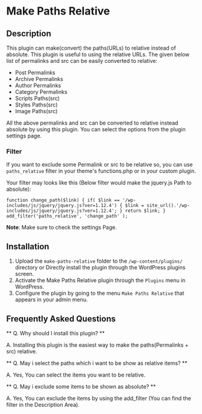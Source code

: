 # Make Paths Relative

## Description 

This plugin can make(convert) the paths(URLs) to relative instead of absolute. This plugin is useful to using the relative URLs. The given below list of permalinks and src can be easily converted to relative:

* Post Permalinks
* Archive Permalinks
* Author Permalinks
* Category Permalinks
* Scripts Paths(src) 
* Styles Paths(src)
* Image Paths(src)

All the above permalinks and src can be converted to relative instead absolute by using this plugin. You can select the options from the plugin settings page. 

### Filter

If you want to exclude some Permalink or src to be relative so, you can use `paths_relative` filter in your theme's functions.php or in your custom plugin.

Your filter may looks like this (Below filter would make the jquery.js Path to absolute):

`
function change_path($link) {
  if( $link == '/wp-includes/js/jquery/jquery.js?ver=1.12.4') {
    $link = site_url().'/wp-includes/js/jquery/jquery.js?ver=1.12.4';
  }
  return $link;
}
add_filter('paths_relative', 'change_path' );
`

**Note**: Make sure to check the settings Page.

## Installation 

1. Upload the `make-paths-relative` folder to the `/wp-content/plugins/` directory or Directly install the plugin through the WordPress plugins screen.
2. Activate the Make Paths Relative plugin through the `Plugins` menu in WordPress.
3. Configure the plugin by going to the menu `Make Paths Relative` that appears in your admin menu.

## Frequently Asked Questions 

** Q. Why should I install this plugin? **

A. Installing this plugin is the easiest way to make the paths(Permalinks + src) relative.

** Q. May i select the paths which i want to be show as relative items? ** 

A. Yes, You can select the items you want to be relative.

** Q. May i exclude some items to be shown as absolute? ** 

A. Yes, You can exclude the items by using the add_filter (You can find the filter in the Description Area).
